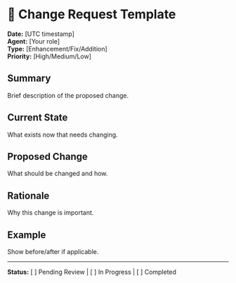 # 📝 **Change Request Template**

**Date:** [UTC timestamp]  
**Agent:** [Your role]  
**Type:** [Enhancement/Fix/Addition]  
**Priority:** [High/Medium/Low]

## **Summary**
Brief description of the proposed change.

## **Current State**
What exists now that needs changing.

## **Proposed Change**
What should be changed and how.

## **Rationale**
Why this change is important.

## **Example**
Show before/after if applicable.

---
**Status:** [ ] Pending Review | [ ] In Progress | [ ] Completed